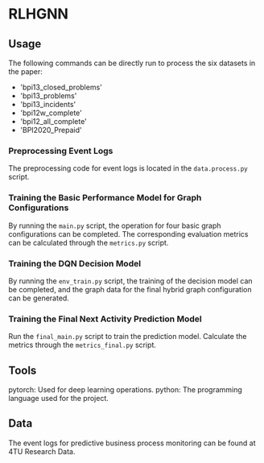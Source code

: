 # RLHGNN

## Usage
The following commands can be directly run to process the six datasets in the paper:
- 'bpi13_closed_problems'
- 'bpi13_problems'
- 'bpi13_incidents'
- 'bpi12w_complete'
- 'bpi12_all_complete'
- 'BPI2020_Prepaid'

### Preprocessing Event Logs

The preprocessing code for event logs is located in the `data.process.py` script.

### Training the Basic Performance Model for Graph Configurations

By running the `main.py` script, the operation for four basic graph configurations can be completed. The corresponding evaluation metrics can be calculated through the `metrics.py` script.

### Training the DQN Decision Model

By running the `env_train.py` script, the training of the decision model can be completed, and the graph data for the final hybrid graph configuration can be generated.


### Training the Final Next Activity Prediction Model

Run the `final_main.py` script to train the prediction model. Calculate the metrics through the `metrics_final.py` script.

## Tools
pytorch: Used for deep learning operations.
python: The programming language used for the project.
## Data
The event logs for predictive business process monitoring can be found at 4TU Research Data.
